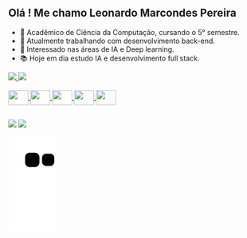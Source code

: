 ## Olá ! Me chamo Leonardo Marcondes Pereira

- 📖 Acadêmico de Ciência da Computação, cursando o 5° semestre.
- 🔭 Atualmente trabalhando com desenvolvimento back-end.
- 🌱 Interessado nas áreas de IA e Deep learning.
- 📚 Hoje em dia estudo IA e desenvolvimento full stack.

<div align="left">
  <a href="https://github.com/MP-Leo">
  <img height="140em" src="https://github-readme-stats.vercel.app/api?username=MP-Leo&show_icons=true&theme=nord&include_all_commits=true&count_private=true"/>
  <img height="140em" src="https://github-readme-stats.vercel.app/api/top-langs/?username=MP-Leo&layout=compact&langs_count=7&theme=nord"/>
</div>
  
<div style="display: inline_block"><br>
  <img align="center" height="30" width="40" src="https://cdn.jsdelivr.net/gh/devicons/devicon/icons/python/python-original.svg">
  <img align="center" height="30" width="40" src="https://cdn.jsdelivr.net/gh/devicons/devicon/icons/java/java-original.svg">
  <img align="center" height="30" width="40" src="https://cdn.jsdelivr.net/gh/devicons/devicon/icons/react/react-original.svg">
  <img align="center" height="30" width="40" src="https://cdn.jsdelivr.net/gh/devicons/devicon/icons/spring/spring-original.svg"> 
  <img align="center" height="30" width="40" src="https://cdn.jsdelivr.net/gh/devicons/devicon/icons/pandas/pandas-original.svg">                                   </div>                                                                                                                                          

## 
  
<div> 
  <a href = "leomrcpe@gmail.com"><img src="https://img.shields.io/badge/-Gmail-%23333?style=for-the-badge&logo=gmail&logoColor=white" target="_blank"></a>
  
  <a href="https://www.linkedin.com/in/leo-marconp/" target="_blank">
     <img src="https://img.shields.io/badge/-LinkedIn-%230077B5?style=for-the-badge&logo=linkedin&logoColor=white" target="_blank">
  </a> 
 
  ![Snake animation](https://github.com/MP-Leo/MP-Leo/blob/output/github-contribution-grid-snake.svg)
 
</div>
